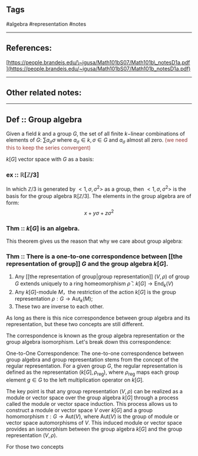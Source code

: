

## Tags
#algebra #representation #notes 

---

## References:
[https://people.brandeis.edu/\~igusa/Math101bS07/Math101b\_notesD1a.pdf](https://people.brandeis.edu/~igusa/Math101bS07/Math101b_notesD1a.pdf)

---
## Other related notes:


---
## Def :: Group algebra
Given a field $k$ and a group $G$, the set of all finite $k-$linear combinations of elements of $G$: $\sum\limits a_{\sigma}\sigma$ where $a_{\sigma}\in k, \sigma\in G$ and $a_{\sigma}$ almost all zero. <font color="#953734">(we need this to keep the series convergent)</font>

$k[G]$ vector space with $G$ as a basis:
### ex :: $\mathbb{R}[\mathbb{Z}/3]$

In which $\mathbb{Z}/3$ is generated by $<1,\sigma,\sigma^{2}>$ as a group, then $<1,\sigma,\sigma^{2}>$ is the basis for the group algebra $\mathbb{R}[\mathbb{Z}/3]$. The elements in the group algebra are of form: 
$$x+y\sigma+z\sigma^{2}$$

### Thm :: $k[G]$ is an algebra.

This theorem gives us the reason that why we care about group algebra:
### Thm :: There is a one-to-one correspondence between [[the representation of group]] $G$ and the group algebra $k[G]$.
1. Any [[the representation of group|group representation]]  $(V,\rho)$ of group $G$ extends uniquely to a ring homeomorphism $\bar{\rho}：k[G]\rightarrow \text{End}_{k}(V)$ 
2. Any $k[G]$-module $M$，the restriction of the action $k[G]$ is the group representation $\rho: G\rightarrow \text{Aut}_{k}(M)$;
3. These two are inverse to each other.

As long as there is this nice correspondence between group algebra and its representation, but these two concepts are still different.

The correspondence is known as the group algebra representation or the group algebra isomorphism. Let's break down this correspondence:

One-to-One Correspondence: The one-to-one correspondence between group algebra and group representation stems from the concept of the regular representation. For a given group $G$, the regular representation is defined as the representation $(k[G], \rho_{\text{reg}})$, where $\rho_{\text{reg}}$ maps each group element $g \in G$ to the left multiplication operator on $k[G]$. 

The key point is that any group representation $(V, \rho)$ can be realized as a module or vector space over the group algebra $k[G]$ through a process called the module or vector space induction. This process allows us to construct a module or vector space $V$ over $k[G]$ and a group homomorphism $\tau : G \to \text{Aut}(V)$, where $\text{Aut}(V)$ is the group of module or vector space automorphisms of $V$. This induced module or vector space provides an isomorphism between the group algebra $k[G]$ and the group representation $(V, \rho)$.


For those two concepts